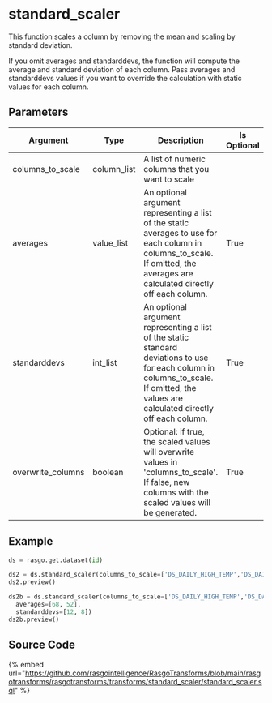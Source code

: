 

# standard_scaler

This function scales a column by removing the mean and scaling by standard deviation.

If you omit averages and standarddevs, the function will compute the average and standard deviation of each column. Pass averages and standarddevs values if you want to override the calculation with static values for each column.


## Parameters

|     Argument      |    Type     |                                                                                      Description                                                                                       | Is Optional |
| ----------------- | ----------- | -------------------------------------------------------------------------------------------------------------------------------------------------------------------------------------- | ----------- |
| columns_to_scale  | column_list | A list of numeric columns that you want to scale                                                                                                                                       |             |
| averages          | value_list  | An optional argument representing a list of the static averages to use for each column in columns_to_scale. If omitted, the averages are calculated directly off each column.          | True        |
| standarddevs      | int_list    | An optional argument representing a list of the static standard deviations to use for each column in columns_to_scale. If omitted, the values are calculated directly off each column. | True        |
| overwrite_columns | boolean     | Optional: if true, the scaled values will overwrite values in 'columns_to_scale'. If false, new columns with the scaled values will be generated.                                      | True        |


## Example

```python
ds = rasgo.get.dataset(id)

ds2 = ds.standard_scaler(columns_to_scale=['DS_DAILY_HIGH_TEMP','DS_DAILY_LOW_TEMP'])
ds2.preview()

ds2b = ds.standard_scaler(columns_to_scale=['DS_DAILY_HIGH_TEMP','DS_DAILY_LOW_TEMP'],
  averages=[68, 52],
  standarddevs=[12, 8])
ds2b.preview()

```

## Source Code

{% embed url="https://github.com/rasgointelligence/RasgoTransforms/blob/main/rasgotransforms/rasgotransforms/transforms/standard_scaler/standard_scaler.sql" %}


